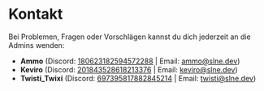 # Kontakt

Bei Problemen, Fragen oder Vorschlägen kannst du dich jederzeit an die Admins wenden:

- **Ammo** (Discord: [180623182594572288](https://discordapp.com/users/180623182594572288) |
  Email: [ammo@slne.dev](mailto:ammo@slne.dev))
- **Keviro** (Discord: [201843528618213376](https://discordapp.com/users/201843528618213376) |
  Email: [keviro@slne.dev](mailto:keviro@slne.dev))
- **Twisti_Twixi** (Discord: [697395817882845214](https://discordapp.com/users/697395817882845214) |
  Email: [twisti@slne.dev](mailto:twisti@slne.dev))
